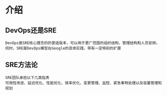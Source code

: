 # 介绍

##  DevOps还是SRE
    DevOps是SRE核心理念的的普适版本，可以用于更广范围的组织结构、管理结构和人员安排。同时，SRE是DevOps模型在Google的具体实践，带有一定特别的扩展

## SRE方法论
    SRE团队承担以下几类指责
    可用性改进、延迟优化、性能优化、效率优化、变更管理、监控、紧急事物处理以及容量管理和规划
